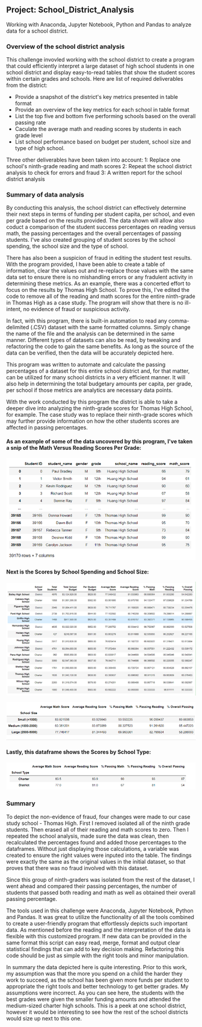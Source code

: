 ## Project: School_District_Analysis
Working with Anaconda, Jupyter Notebook, Python and Pandas to analyze data for a school district.

### Overview of the school district analysis
This challenge invovled working with the school district to create a program that could efficiently interpret a large dataset of high school students in one school district and display easy-to-read tables that show the student scores within certain grades and schools.  Here are list of required deliverables from the district:
- Provide a snapshot of the district's key metrics presented in table format
- Provide an overview of the key metrics for each school in table format
- List the top five and bottom five performing schools based on the overall passing rate
- Caculate the average math and reading scores by students in each grade level
- List school performance based on budget per student, school size and type of high school.

Three other deliverables have been taken into account:
1: Replace one school's ninth-grade reading and math scores
2: Repeat the school district analysis to check for errors and fraud
3: A written report for the school district analysis

### Summary of data analysis

By conducting this analysis, the school district can effectively determine their next steps in terms of funding per student capita, per school, and even per grade based on the results provided.  The data shown will allow also coduct a comparison of the student success percentages on reading versus math, the passing percentages and the overall percentages of passing students.  I've also created grouping of student scores by the school spending, the school size and the type of school.

There has also been a suspicion of fraud in editing the student test results.  With the program provided, I have been able to create a table of information, clear the values out and re-replace those values with the same data set to ensure there is no mishandling errors or any fradulent activity in determining these metrics.  As an example, there was a concerted effort to focus on the results by Thomas High School.  To prove this, I've edited the code to remove all of the reading and math scores for the entire ninth-grade in Thomas High as a case study.  The program will show that there is no ill-intent, no evidence of fraud or suspicious activity.

In fact, with this program, there is built-in automation to read any comma-delimited (.CSV) dataset with the same formatted columns.  Simply change the name of the file and the analysis can be determined in the same manner.  Different types of datasets can also be read, by tweaking and refactoring the code to gain the same benefits.  As long as the source of the data can be verified, then the data will be accurately depicted here.

This program was written to automate and calculate the passing percentages of a dataset for this entire school district and, for that matter, can be utilized for many school districts in a very efficient manner.  It will also help in determining the total budgetary amounts per capita, per grade, per school if those metrics are analytics are necessary data points.

With the work conducted by this program the district is able to take a deeper dive into analyzing the ninth-grade scores for Thomas High School, for example.   The case study was to replace their ninth-grade scores which may further provide information on how the other students scores are affected in passing percentages.


#### As an example of some of the data uncovered by this program, I've taken a snip of the Math Versus Reading Scores Per Grade:

![mathVsReading.PNG](./Resources/mathVsReading.PNG)

#### Next is the Scores by School Spending and School Size:

![ScoresBySpending.PNG](./Resources/ScoresBySpending.PNG)

![ScoresBySize.PNG](./Resources/ScoresBySize.PNG)

#### Lastly, this dataframe shows the Scores by School Type:
![ScoresByType](./Resources/ScoresByType.PNG)

### Summary
To depict the non-evidence of fraud, four changes were made to our case study school - Thomas High.  First I removed isolated all of the ninth grade students.  Then erased all of their reading and math scores to zero.  Then I repeated the school analysis, made sure the data was clean, then recalculated the percentages found and added those percentages to the dataframes.  Without just displaying those calculations, a variable was created to ensure the right values were inputed into the table.  The findings were exactly the same as the original values in the initial dataset, so that proves that there was no fraud involved with this dataset.

Since this group of ninth-graders was isolated from the rest of the dataset, I went ahead and compared their passing percentages, the number of students that passed both reading and math as well as obtained their overall passing percentage.

The tools used in this challenge were Anaconda, Jupyter Notebook, Python and Pandas.  It was great to utilize the functionality of all the tools combined to create a user-friendly program that effortlessly depicts such important data.  As mentioned before the reading and the interpretation of the data is flexible with this customized program.  If new data can be provided in the same format this script can easy read, merge, format and output clear statistical findings that can add to key decision making.  Refactoring this code should be just as simple with the right tools and minor manipulation.

In summary the data depicted here is quite interesting.  Prior to this work, my assumption was that the more you spend on a child the harder they work to succeed, as the school has been given more funds per student to appropriate the right tools and better technology to get better grades.  My assumptions were incorrect.  As you can see here, the students with the best grades were given the smaller funding amounts and attended the medium-sized charter high schools.  This is a peek at one school district, however it would be interesting to see how the rest of the school districts would size up next to this one.
